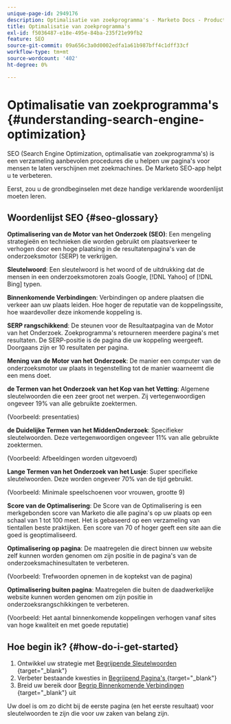 ```yaml
---
unique-page-id: 2949176
description: Optimalisatie van zoekprogramma's - Marketo Docs - Productdocumentatie
title: Optimalisatie van zoekprogramma's
exl-id: f5036487-e18e-495e-84ba-235f21e99fb2
feature: SEO
source-git-commit: 09a656c3a0d0002edfa1a61b987bff4c1dff33cf
workflow-type: tm+mt
source-wordcount: '402'
ht-degree: 0%

---
```


# Optimalisatie van zoekprogramma&#39;s {#understanding-search-engine-optimization}

SEO (Search Engine Optimization, optimalisatie van zoekprogramma&#39;s) is een verzameling aanbevolen procedures die u helpen uw pagina&#39;s voor mensen te laten verschijnen met zoekmachines. De Marketo SEO-app helpt u te verbeteren.

Eerst, zou u de grondbeginselen met deze handige verklarende woordenlijst moeten leren.

## Woordenlijst SEO {#seo-glossary}

**Optimalisering van de Motor van het Onderzoek (SEO)**: Een mengeling strategieën en technieken die worden gebruikt om plaatsverkeer te verhogen door een hoge plaatsing in de resultatenpagina&#39;s van de onderzoeksmotor (SERP) te verkrijgen.

**Sleutelwoord**: Een sleutelwoord is het woord of de uitdrukking dat de mensen in een onderzoeksmotoren zoals Google, [!DNL Yahoo] of [!DNL Bing] typen.

**Binnenkomende Verbindingen**: Verbindingen op andere plaatsen die verkeer aan uw plaats leiden. Hoe hoger de reputatie van de koppelingssite, hoe waardevoller deze inkomende koppeling is.

**SERP rangschikkend**: De steunen voor de Resultaatpagina van de Motor van het Onderzoek. Zoekprogramma&#39;s retourneren meerdere pagina&#39;s met resultaten. De SERP-positie is de pagina die uw koppeling weergeeft. Doorgaans zijn er 10 resultaten per pagina.

**Mening van de Motor van het Onderzoek**: De manier een computer van de onderzoeksmotor uw plaats in tegenstelling tot de manier waarneemt die een mens doet.

**de Termen van het Onderzoek van het Kop van het Vetting**: Algemene sleutelwoorden die een zeer groot net werpen. Zij vertegenwoordigen ongeveer 19% van alle gebruikte zoektermen.

(Voorbeeld: presentaties)

**de Duidelijke Termen van het MiddenOnderzoek**: Specifieker sleutelwoorden. Deze vertegenwoordigen ongeveer 11% van alle gebruikte zoektermen.

(Voorbeeld: Afbeeldingen worden uitgevoerd)

**Lange Termen van het Onderzoek van het Lusje**: Super specifieke sleutelwoorden. Deze worden ongeveer 70% van de tijd gebruikt.

(Voorbeeld: Minimale speelschoenen voor vrouwen, grootte 9)

**Score van de Optimalisering**: De Score van de Optimalisering is een merkgebonden score van Marketo die alle pagina&#39;s op uw plaats op een schaal van 1 tot 100 meet. Het is gebaseerd op een verzameling van tientallen beste praktijken. Een score van 70 of hoger geeft een site aan die goed is geoptimaliseerd.

**Optimalisering op pagina**: De maatregelen die direct binnen uw website zelf kunnen worden genomen om zijn positie in de pagina&#39;s van de onderzoeksmachinesultaten te verbeteren.

(Voorbeeld: Trefwoorden opnemen in de koptekst van de pagina)

**Optimalisering buiten pagina**: Maatregelen die buiten de daadwerkelijke website kunnen worden genomen om zijn positie in onderzoeksrangschikkingen te verbeteren.

(Voorbeeld: Het aantal binnenkomende koppelingen verhogen vanaf sites van hoge kwaliteit en met goede reputatie)

## Hoe begin ik? {#how-do-i-get-started}

1. Ontwikkel uw strategie met [ Begrijpende Sleutelwoorden ](/help/marketo/product-docs/additional-apps/seo/keywords/seo-understanding-keywords.md){target="_blank"}
1. Verbeter bestaande kwesties in [ Begrijpend Pagina&#39;s ](/help/marketo/product-docs/additional-apps/seo/pages/seo-understanding-pages.md){target="_blank"}
1. Breid uw bereik door [ Begrip Binnenkomende Verbindingen ](/help/marketo/product-docs/additional-apps/seo/inbound-links/seo-understanding-inbound-links.md){target="_blank"} uit

Uw doel is om zo dicht bij de eerste pagina (en het eerste resultaat) voor sleutelwoorden te zijn die voor uw zaken van belang zijn.
